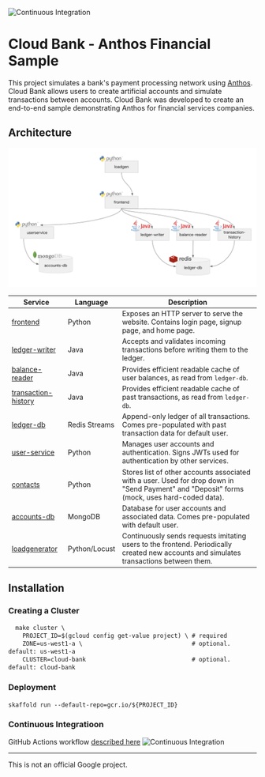 ![Continuous Integration](https://github.com/GoogleCloudPlatform/anthos-finance-demo/workflows/Continuous%20Integration/badge.svg)

# Cloud Bank - Anthos Financial Sample

This project simulates a bank's payment processing network using [Anthos](https://cloud.google.com/anthos/).
Cloud Bank allows users to create artificial accounts and simulate transactions between accounts.
Cloud Bank was developed to create an end-to-end sample demonstrating Anthos for financial services companies.

## Architecture

![Architecture Diagram](./architecture.png)


| Service                                          | Language      | Description                                                                                                                                  |
| ------------------------------------------------ | ------------- | -------------------------------------------------------------------------------------------------------------------------------------------- |
| [frontend](./src/frontend)                       | Python        | Exposes an HTTP server to serve the website. Contains login page, signup page, and home page.                                                |
| [ledger-writer](./src/ledgerwriter)              | Java          | Accepts and validates incoming transactions before writing them to the ledger.                                                               |
| [balance-reader](./src/balancereader)            | Java          | Provides efficient readable cache of user balances, as read from `ledger-db`.                                                                |
| [transaction-history](./src/transactionhistory)  | Java          | Provides efficient readable cache of past transactions, as read from `ledger-db`.                                                            |
| [ledger-db](./src/ledger-db)                     | Redis Streams | Append-only ledger of all transactions. Comes pre-populated with past transaction data for default user.                                     |
| [user-service](./src/userservice)                | Python        | Manages user accounts and authentication. Signs JWTs used for authentication by other services.                                              |
| [contacts](./src/contacts)                       | Python        | Stores list of other accounts associated with a user. Used for drop down in "Send Payment" and "Deposit" forms (mock, uses hard-coded data). |
| [accounts-db](./src/accounts-db)                 | MongoDB       | Database for user accounts and associated data. Comes pre-populated with default user.                                                       |
| [loadgenerator](./src/loadgenerator)             | Python/Locust | Continuously sends requests imitating users to the frontend. Periodically created new accounts and simulates transactions between them.      |


## Installation

### Creating a Cluster

```
  make cluster \
    PROJECT_ID=$(gcloud config get-value project) \ # required
    ZONE=us-west1-a \                               # optional. default: us-west1-a
    CLUSTER=cloud-bank                              # optional. default: cloud-bank
```

### Deployment

```
skaffold run --default-repo=gcr.io/${PROJECT_ID}
```

### Continuous Integratioon

GitHub Actions workflow [described here](./.github/workflows)
![Continuous Integration](https://github.com/GoogleCloudPlatform/anthos-finance-demo/workflows/Continuous%20Integration/badge.svg)

---

This is not an official Google project.
